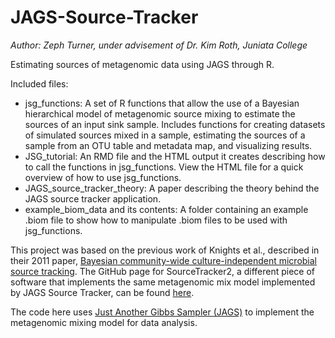 # JAGS-Source-Tracker

_Author: Zeph Turner, under advisement of Dr. Kim Roth, Juniata College_

Estimating sources of metagenomic data using JAGS through R.

Included files:

- jsg_functions: A set of R functions that allow the use of a Bayesian hierarchical model of metagenomic source mixing to estimate the sources of an input sink sample. Includes functions for creating datasets of simulated sources mixed in a sample, estimating the sources of a sample from an OTU table and metadata map, and visualizing results.
- JSG_tutorial: An RMD file and the HTML output it creates describing how to call the functions in jsg_functions. View the HTML file for a quick overview of how to use jsg_functions.
- JAGS_source_tracker_theory: A paper describing the theory behind the JAGS source tracker application.
- example_biom_data and its contents: A folder containing an example .biom file to show how to manipulate .biom files to be used with jsg_functions.

This project was based on the previous work of Knights et al., described in their 2011 paper, [Bayesian community-wide culture-independent microbial source tracking](https://www.ncbi.nlm.nih.gov/pubmed/21765408). The GitHub page for SourceTracker2, a different piece of software that implements the same metagenomic mix model implemented by JAGS Source Tracker, can be found [here](https://github.com/biota/sourcetracker2). 

The code here uses [Just Another Gibbs Sampler (JAGS)](http://mcmc-jags.sourceforge.net/) to implement the metagenomic mixing model for data analysis.